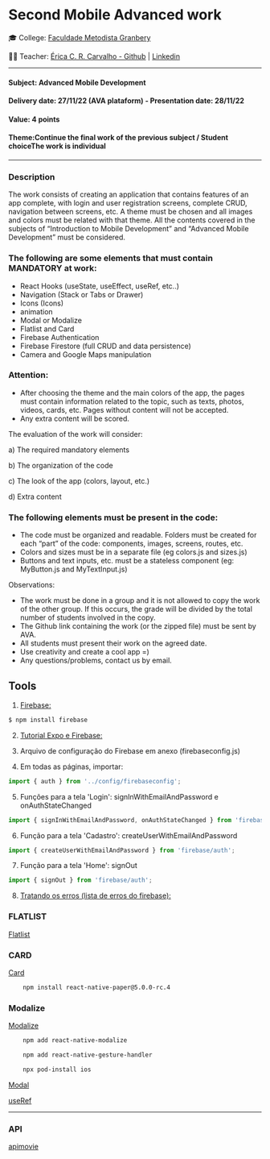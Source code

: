 # Second Mobile Advanced work 

🎓 College: [Faculdade Metodista Granbery](http://granbery.edu.br/)

👨‍🏫 Teacher: [Érica C. R. Carvalho - Github](https://github.com/ericacrcarvalho) | [Linkedin](https://www.linkedin.com/in/ericacrcarvalho/)


---
#### Subject: Advanced Mobile Development 
#### Delivery date: 27/11/22 (AVA plataform) - Presentation date: 28/11/22
#### Value: 4 points
#### Theme:Continue the final work of the previous subject / Student choiceThe work is individual

---

### Description

The work consists of creating an application that contains features of an app complete, with login and user registration screens, complete CRUD, navigation between screens, etc. A theme must be chosen and all images and colors must be related with that theme. All the contents covered in the subjects of “Introduction to Mobile Development” and “Advanced Mobile Development” must be considered.
 
### The following are some elements that must contain MANDATORY at work:

- React Hooks (useState, useEffect, useRef, etc..)
- Navigation (Stack or Tabs or Drawer)
- Icons (Icons)
- animation
- Modal or Modalize
- Flatlist and Card
- Firebase Authentication
- Firebase Firestore (full CRUD and data persistence)
- Camera and Google Maps manipulation

### Attention:

- After choosing the theme and the main colors of the app, the pages must contain information related to the topic, such as texts, photos, videos, cards, etc. Pages without content will not be accepted.
- Any extra content will be scored.

The evaluation of the work will consider:

a) The required mandatory elements

b) The organization of the code

c) The look of the app (colors, layout, etc.)

d) Extra content

### The following elements must be present in the code:

- The code must be organized and readable. Folders must be created for
each “part” of the code: components, images, screens, routes, etc.
- Colors and sizes must be in a separate file (eg colors.js and
sizes.js)
- Buttons and text inputs, etc. must be a stateless component (eg:
MyButton.js and MyTextInput.js)


Observations:

- The work must be done in a group and it is not allowed to copy the work of the other group. If this occurs, the grade will be divided by the total number of students involved in the copy.
- The Github link containing the work (or the zipped file) must be sent by AVA.
- All students must present their work on the agreed date.
- Use creativity and create a cool app =)
- Any questions/problems, contact us by email.

## Tools

1. [Firebase:](https://console.firebase.google.com/)
```bash
$ npm install firebase
```

2. [Tutorial Expo e Firebase:](https://docs.expo.dev/guides/using-firebase/)

3. Arquivo de configuração do Firebase em anexo (firebaseconfig.js)

4. Em todas as páginas, importar:

```javascript
import { auth } from '../config/firebaseconfig';
```

5. Funções para a tela 'Login': signInWithEmailAndPassword e onAuthStateChanged

```javascript
import { signInWithEmailAndPassword, onAuthStateChanged } from 'firebase/auth';
```

6. Função para a tela 'Cadastro': createUserWithEmailAndPassword 

```javascript
import { createUserWithEmailAndPassword } from 'firebase/auth';
```

7. Função para a tela 'Home': signOut

```javascript
import { signOut } from 'firebase/auth';
```

8. [Tratando os erros (lista de erros do firebase): ](https://gist.github.com/Albejr/a38cdeac247ef177986c99629680afb4)

### FLATLIST

[Flatlist](https://reactnative.dev/docs/flatlist)

### CARD

[Card](https://callstack.github.io/react-native-paper/card.html)

```bash
    npm install react-native-paper@5.0.0-rc.4
```

### Modalize

[Modalize](https://jeremybarbet.github.io/react-native-modalize/#/)

```bash
    npm add react-native-modalize

    npm add react-native-gesture-handler

    npx pod-install ios
```

[Modal](https://reactnative.dev/docs/modal)

[useRef](https://pt-br.reactjs.org/docs/hooks-reference.html#useref)


-----


### API


[apimovie](https://developers.themoviedb.org/3/getting-started/introduction)